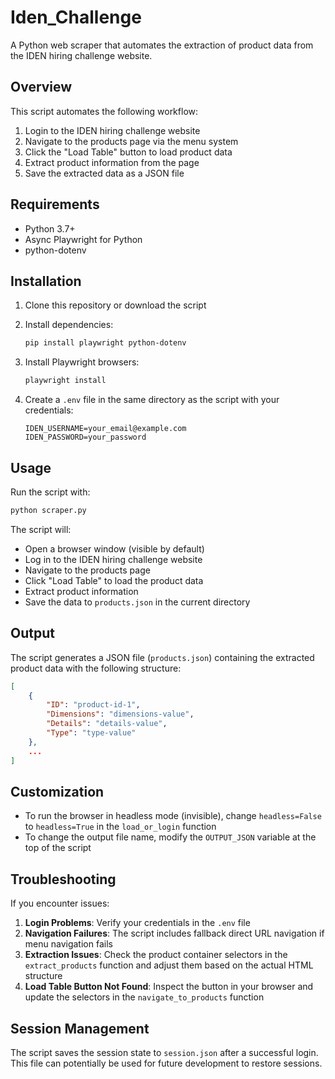 # Iden_Challenge

A Python web scraper that automates the extraction of product data from the IDEN hiring challenge website.

## Overview

This script automates the following workflow:
1. Login to the IDEN hiring challenge website
2. Navigate to the products page via the menu system
3. Click the "Load Table" button to load product data
4. Extract product information from the page
5. Save the extracted data as a JSON file

## Requirements

- Python 3.7+
- Async Playwright for Python
- python-dotenv

## Installation

1. Clone this repository or download the script

2. Install dependencies:
   ```bash
   pip install playwright python-dotenv
   ```

3. Install Playwright browsers:
   ```bash
   playwright install
   ```

4. Create a `.env` file in the same directory as the script with your credentials:
   ```
   IDEN_USERNAME=your_email@example.com
   IDEN_PASSWORD=your_password
   ```

## Usage

Run the script with:

```bash
python scraper.py
```

The script will:
- Open a browser window (visible by default)
- Log in to the IDEN hiring challenge website
- Navigate to the products page
- Click "Load Table" to load the product data
- Extract product information
- Save the data to `products.json` in the current directory

## Output

The script generates a JSON file (`products.json`) containing the extracted product data with the following structure:

```json
[
    {
        "ID": "product-id-1",
        "Dimensions": "dimensions-value",
        "Details": "details-value",
        "Type": "type-value"
    },
    ...
]
```

## Customization

- To run the browser in headless mode (invisible), change `headless=False` to `headless=True` in the `load_or_login` function
- To change the output file name, modify the `OUTPUT_JSON` variable at the top of the script

## Troubleshooting

If you encounter issues:

1. **Login Problems**: Verify your credentials in the `.env` file
2. **Navigation Failures**: The script includes fallback direct URL navigation if menu navigation fails
3. **Extraction Issues**: Check the product container selectors in the `extract_products` function and adjust them based on the actual HTML structure
4. **Load Table Button Not Found**: Inspect the button in your browser and update the selectors in the `navigate_to_products` function

## Session Management

The script saves the session state to `session.json` after a successful login. This file can potentially be used for future development to restore sessions.
